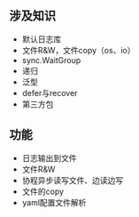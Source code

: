 ## 涉及知识
- 默认日志库
- 文件R&W，文件copy（os、io）
- sync.WaitGroup
- 递归
- 泛型
- defer与recover
- 第三方包

## 功能
- 日志输出到文件
- 文件R&W
- 协程异步读写文件、边读边写
- 文件的copy
- yaml配置文件解析